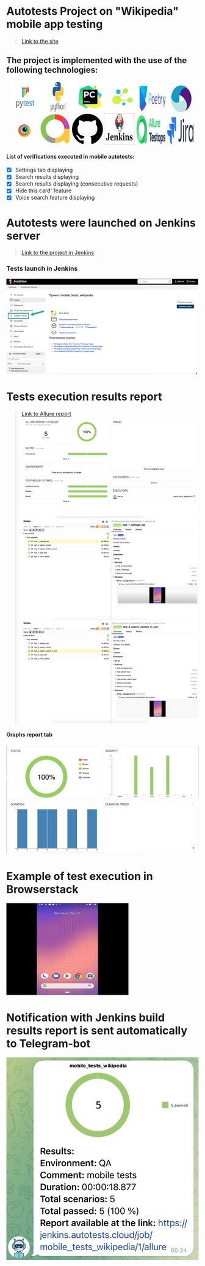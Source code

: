 # Autotests Project on "Wikipedia" mobile app testing
> <a target="_blank" href="https://www.wikipedia.org/">Link to the site</a>

## The project is implemented with the use of the following technologies:
<p align="center">
<img width="16%" title="Pytest" src="media/pytest.png">
<img width="16%" title="Python" src="media/python.png">
<img width="16%" title="Pycharm" src="media/pycharm.jpeg">
<img width="16%" title="Selene" src="media/selene.png">
<img width="14%" title="Poetry" src="media/Poetry.jpeg">
<img width="14%" title="Appium" src="media/appium.png">
<img width="14%" title="Browserstack" src="media/browserstack.jpeg">
<img width="16%" title="Allure Report" src="media/allure_report.png">
<img width="16%" title="GitHub" src="media/github.png">
<img width="16%" title="Jenkins" src="media/jenkins_logo.jpeg">
<img width="15%" title="Allure TestOps" src="media/allure_testops.jpeg">
<img width="14%" title="Jira" src="media/jira_logo.jpeg">
</p>

#### List of verifications executed in mobile autotests:
- [x] Settings tab displaying
- [x] Search results displaying
- [x] Search results displaying (consecutive requests)
- [x] Hide this card' feature
- [x] Voice search feature displaying

# Autotests were launched on Jenkins server
> <a target="_blank" href="https://jenkins.autotests.cloud/job/mobile_tests_wikipedia/">Link to the project in Jenkins</a>

### Tests launch in Jenkins
![This is an image](media/Jenkins_mobile.png)

# Tests execution results report
> <a target="_blank" href="https://jenkins.autotests.cloud/job/mobile_tests_wikipedia/1/allure/">Link to Allure report</a>
![This is an image](media/allure_report_main_mobile.png)
![This is an image](media/allure_TC_mobile.png)
![This is an image](media/allure_TC_mobile2.png)

#### Graphs report tab
![This is an image](media/graphs_mobile.png)

<a name="Video"></a>
# Example of test execution in Browserstack
![](media/video1.gif)

# Notification with Jenkins build results report is sent automatically to Telegram-bot
![This is an image](media/telegram.jpg)
